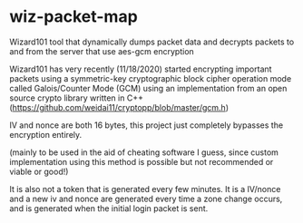 # wiz-packet-map
Wizard101 tool that dynamically dumps packet data and decrypts packets to and from the server that use aes-gcm encryption

Wizard101 has very recently (11/18/2020) started encrypting important packets using a symmetric-key cryptographic block cipher operation mode called Galois/Counter Mode (GCM) using an implementation from an open source crypto library written in C++ (https://github.com/weidai11/cryptopp/blob/master/gcm.h) 

IV and nonce are both 16 bytes, this project just completely bypasses the encryption entirely.

(mainly to be used in the aid of cheating software I guess, since custom implementation using this method is possible but not recommended or viable or good!)

It is also not a token that is generated every few minutes. It is a IV/nonce and a new iv and nonce are generated every time a zone change occurs, and is generated when the initial login packet is sent.
